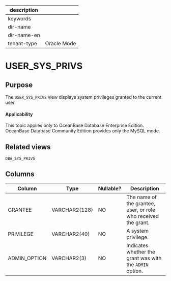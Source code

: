 |description||
|---|---|
|keywords||
|dir-name||
|dir-name-en||
|tenant-type|Oracle Mode|

USER_SYS_PRIVS
===================================

Purpose
-----------

The `USER_SYS_PRIVS` view displays system privileges granted to the current user.

  <main id="notice" >
    <h4>Applicability</h4>
    <p>This topic applies only to OceanBase Database Enterprise Edition. OceanBase Database Community Edition provides only the MySQL mode. </p>
  </main>

Related views
-------------

`DBA_SYS_PRIVS`

Columns
-------------

| **Column** | **Type** | **Nullable?** | **Description** |
|--------------|---------------|----------------|------------------|
| GRANTEE | VARCHAR2(128) | NO | The name of the grantee, user, or role who received the grant. |
| PRIVILEGE | VARCHAR2(40) | NO | A system privilege. |
| ADMIN_OPTION | VARCHAR2(3) | NO | Indicates whether the grant was with the `ADMIN` option. |

